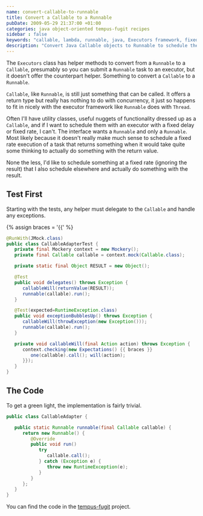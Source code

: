 ```yaml
---
name: convert-callable-to-runnable
title: Convert a Callable to a Runnable
pubDate: 2009-05-29 21:37:00 +01:00
categories: java object-oriented tempus-fugit recipes
sidebar : false
keywords: "callable, lambda, runnable, java, Executors framework, fixed rate delay, fixed rate, executors, doug lea"
description: "Convert Java Callable objects to Runnable to schedule them at a fixed rate with the Executors framework"
---
```


The `Executors` class has helper methods to convert from a `Runnable` to a `Callable`, presumably so you can submit a `Runnable` task to an executor, but it doesn't offer the counterpart helper. Something to convert a `Callable` to a `Runnable`.

<!-- more -->

`Callable`, like `Runnable`, is still just something that can be called. It offers a return type but really has nothing to do with concurrency, it just so happens to fit in nicely with the executor framework like `Runnable` does with `Thread`.


Often I'll have utility classes, useful nuggets of functionality dressed up as a `Callable`, and if I want to schedule them with an executor with a fixed delay or fixed rate, I can't. The interface wants a `Runnable` and only a `Runnable`. Most likely because it doesn't really make much sense to schedule a fixed rate execution of a task that returns something when it would take quite some thinking to actually do something with the return value.

  
None the less, I'd like to schedule something at a fixed rate (ignoring the result) that I also schedule elsewhere and actually do something with the result.

## Test First
  
Starting with the tests, any helper must delegate to the `Callable` and handle any exceptions.

    
{% assign braces = '{{' %}
``` java
@RunWith(JMock.class)
public class CallableAdapterTest {
   private final Mockery context = new Mockery();
   private final Callable callable = context.mock(Callable.class);

   private static final Object RESULT = new Object();

   @Test
   public void delegates() throws Exception {
      callableWill(returnValue(RESULT));
      runnable(callable).run();
   }

   @Test(expected=RuntimeException.class)
   public void exceptionBubblesUp() throws Exception {
      callableWill(throwException(new Exception()));
      runnable(callable).run();
   }

   private void callableWill(final Action action) throws Exception {
      context.checking(new Expectations() {{ braces }}
         one(callable).call(); will(action);
      }});
   }
}
```

## The Code
  
To get a green light, the implementation is fairly trivial.


``` java
public class CallableAdapter {

   public static Runnable runnable(final Callable callable) {
      return new Runnable() {
         @Override
         public void run()
            try
               callable.call();
            } catch (Exception e) {
               throw new RuntimeException(e);
            }
         }
      };
   }
}
```

You can find the code in the [tempus-fugit](http://tempusfugitlibrary.org/) project.




